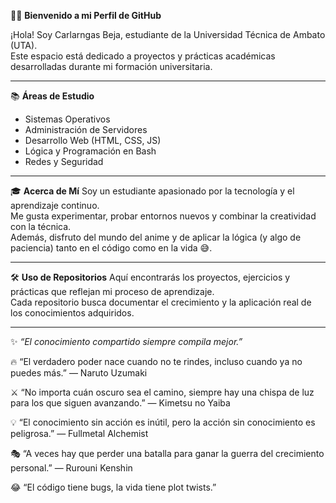 👨‍💻 **Bienvenido a mi Perfil de GitHub**

¡Hola! Soy Carlarngas Beja, estudiante de la Universidad Técnica de Ambato (UTA).  
Este espacio está dedicado a proyectos y prácticas académicas desarrolladas durante mi formación universitaria.

---

📚 **Áreas de Estudio**
- Sistemas Operativos  
- Administración de Servidores  
- Desarrollo Web (HTML, CSS, JS)  
- Lógica y Programación en Bash  
- Redes y Seguridad  

---

🎓 **Acerca de Mí**
Soy un estudiante apasionado por la tecnología y el aprendizaje continuo.  
Me gusta experimentar, probar entornos nuevos y combinar la creatividad con la técnica.  
Además, disfruto del mundo del anime y de aplicar la lógica (y algo de paciencia) tanto en el código como en la vida 😅.

---

🛠️ **Uso de Repositorios**
Aquí encontrarás los proyectos, ejercicios y prácticas que reflejan mi proceso de aprendizaje.  
Cada repositorio busca documentar el crecimiento y la aplicación real de los conocimientos adquiridos.

---

✨ *“El conocimiento compartido siempre compila mejor.”*

🔥 “El verdadero poder nace cuando no te rindes, incluso cuando ya no puedes más.” — Naruto Uzumaki

⚔️ “No importa cuán oscuro sea el camino, siempre hay una chispa de luz para los que siguen avanzando.” — Kimetsu no Yaiba

💡 “El conocimiento sin acción es inútil, pero la acción sin conocimiento es peligrosa.” — Fullmetal Alchemist

🎭 “A veces hay que perder una batalla para ganar la guerra del crecimiento personal.” — Rurouni Kenshin

😂 “El código tiene bugs, la vida tiene plot twists.”
